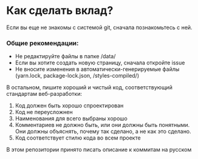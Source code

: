 # Как сделать вклад?

Если вы еще не знакомы с системой git, сначала познакомьтесь с ней.

### Общие рекомендации:
* Не редактируйте файлы в папке /data/
* Если вы хотите создать новую страницу, сначала откройте issue
* Не вносите изменения в автоматически-генерируемые файлы (yarn.lock, package-lock.json, /styles-compiled/)

В остальном, пишите хороший и чистый код, соответствующий стандартам веб-разработки:
1. Код должен быть хорошо спроектирован
2. Код не переусложнен
3. Наименования для всего выбраны хорошо
4. Комментариев не должно быть, или они должны быть понятными. Они должны объяснять, почему так сделано, а не как это сделано.
5. Код соответствует стилю кода во всем проекте

В этом репозитории принято писать описание к коммитам на русском